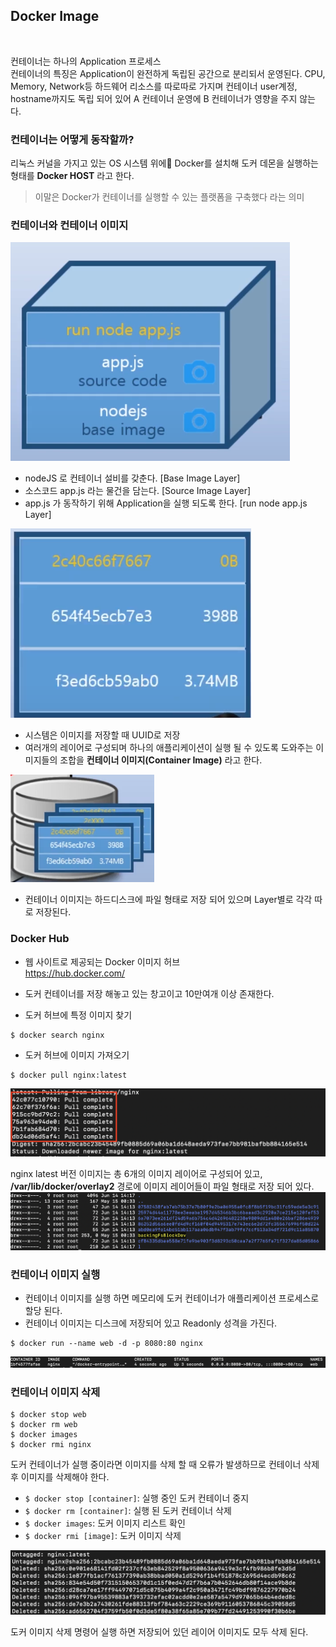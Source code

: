 ## Docker Image

<br>

컨테이너는 하나의 Application 프로세스 <br>
컨테이너의 특징은 Application이 완전하게 독립된 공간으로 분리되서 운영된다.
CPU, Memory, Network등 하드웨어 리소스를 따로따로 가지며 컨테이너 user계정, hostname까지도 독립 되어 있어 A 컨테이너 운영에 B 컨테이너가 영향을 주지 않는다.

### 컨테이너는 어떻게 동작할까?
리눅스 커널을 가지고 있는 OS 시스템 위에 Docker를 설치해 도커 데몬을 실행하는 형태를 
**Docker HOST** 라고 한다.

> 이말은 Docker가 컨테이너를 실행할 수 있는 플랫폼을 구축했다 라는 의미

### 컨테이너와 컨테이너 이미지

![](img/docker07.png)

* nodeJS 로 컨테이너 설비를 갖춘다. [Base Image Layer]
* 소스코드 app.js 라는 물건을 담는다. [Source Image Layer]
* app.js 가 동작하기 위해 Application을 실행 되도록 한다. [run node app.js Layer]

![](img/docker08.png)
* 시스템은 이미지를 저장할 때 UUID로 저장
* 여러개의 레이어로 구성되며 하나의 애플리케이션이 실행 될 수 있도록 도와주는 이미지들의 조합을 **컨테이너 이미지(Container Image)** 라고 한다.

![](img/docker09.png)
* 컨테이너 이미지는 하드디스크에 파일 형태로 저장 되어 있으며 Layer별로 각각 따로 저장된다.

### Docker Hub
* 웹 사이트로 제공되는 Docker 이미지 허브 <br>
https://hub.docker.com/
* 도커 컨테이너를 저장 해놓고 있는 창고이고 10만여개 이상 존재한다.

* 도커 허브에 특정 이미지 찾기
```
$ docker search nginx
```

* 도커 허브에 이미지 가져오기
```
$ docker pull nginx:latest
```
![](img/docker10.png)

nginx latest 버전 이미지는 총 6개의 이미지 레이어로 구성되어 있고,
**/var/lib/docker/overlay2** 경로에 이미지 레이어들이 파일 형태로 저장 되어 있다.
![](img/docker11.png)

### 컨테이너 이미지 실행
* 컨테이너 이미지를 실행 하면 메모리에 도커 컨테이너가 애플리케이션 프로세스로 할당 된다.
* 컨테이너 이미지는 디스크에 저장되어 있고 Readonly 성격을 가진다.

```
$ docker run --name web -d -p 8080:80 nginx
```
![](img/docker12.png)

### 컨테이너 이미지 삭제
```
$ docker stop web
$ docker rm web
$ docker images
$ docker rmi nginx
```
도커 컨테이너가 실행 중이라면 이미지를 삭제 할 때 오류가 발생하므로 컨테이너 삭제 후 이미지를 삭제해야 한다.<br>

* `$ docker stop [container]`: 실행 중인 도커 컨테이너 중지
* `$ docker rm [container]`: 실행 된 도커 컨테이너 삭제
* `$ docker images`: 도커 이미지 리스트 확인
* `$ docker rmi [image]`: 도커 이미지 삭제

![](img/docker13.png)

도커 이미지 삭제 명령어 실행 하면 저장되어 있던 레이어 이미지도 모두 삭제 된다.


